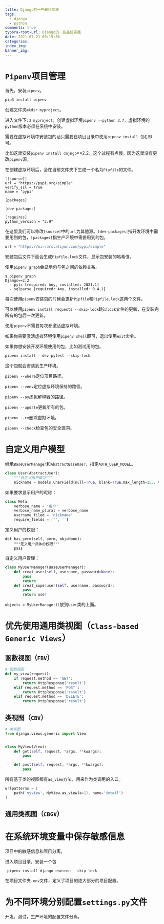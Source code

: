 ```yaml
---
title: Django的一些最佳实践
tags:
  - django
  - python
comments: true
typora-root-url: Django的一些最佳实践
date: 2021-07-21 00:19:30
categories:
index_img:
banner_img:
---
```


# `Pipenv`项目管理

首先，安装`pipenv`。

```python
pip3 install pipenv
```

创建文件夹`mkdir myproject`。

进入文件下`cd myproject`，创建虚拟环境`pipenv --python 3.7`，虚拟环境的`python`版本必须在系统中安装。

需要在虚拟环境中安装包的话只需要在项目目录中使用`pipenv install 包名`即可。

比如这里安装`pipenv install dajngo`==2.2，这个过程有点慢，因为这里没有更改`pipenv`源。

在创建虚拟环境后，会在当前文件夹下生成一个名为`Pipfile`的文件。

```shell
[[source]]
url = "https://pypi.org/simple"
verify_ssl = true
name = "pypi"

[packages]

[dev-packages]

[requires]
python_version = "3.9"
```

在这里我们可以修改`[source]`中的`url`为其他源。`[dev-packages]`指开发环境中需要用到的包，`[packages]`指生产环境中需要用到的包。

```python
url = "https://mirrors.aliyun.com/pypi/simple"
```

安装包后文件下面会生成`Pipfile.lock`文件，显示包安装的哈希值。

使用`pipenv graph`会显示包与包之间的依赖关系。

```shell
$ pipenv graph
Django==2.2
  - pytz [required: Any, installed: 2021.1]
  - sqlparse [required: Any, installed: 0.4.1]
```

每次使用`pipenv`安装包的时候会更新`Pipfile`和`Pipfile.lock`这两个文件。

可以使用`pipenv install requests --skip-lock`跳过`lock`文件的更新，在安装完所有的包后一次更新。

使用`pipenv`不需要每次都激活虚拟环境。

如果你需要激活虚拟环境使用`pipenv shell`即可，退出使用`exit`命令。

如果你想安装开发环境使用的包，比如测试用的包。

```python
pipenv install --dev pytest --skip-lock
```

这个包就会安装到生产环境。

`pipenv --where`定位项目路径。

`pipenv --venv`定位虚拟环境保持的路径。

`pipenv --py`虚拟解释器的路径。

`pipenv --update`更新所有的包。

`pipenv --rm`删除虚拟环境。

`pipenv --check`检查包的安全漏洞。

# 自定义用户模型

继承`BaseUserManager`和`AbstractBaseUser`，指定`AUTH_USER_MODEL`。

```python
class User(AbstractUser):
    """自定义用户模型"""
    nickname = models.CharField(null=True, blank=True,max_length=255, verbose_name="昵称")
```

如果要求显示用户的昵称：

```python 
class Meta:
    verbose_name = '用户'
    verbose_name_plural = verbose_name
	username_filed = 'nickname'
    require_fields = ['', '']
```

定义用户的权限：

```pytho 
def has_perm(self, perm, obj=None):
	"""定义用户具体的权限"""
	pass
```

自定义用户管理：

```python
class MyUserManager(BaseUserManager):
    def creat_user(self, username, password=None):
        pass
    	return
   	def creat_superuser(self, username, password):
        pass
    	return user
```

`objects = MyUserManager()`放到`User`类的上面。

# 优先使用通用类视图（`Class-based Generic Views`）

## 函数视图（`FBV`）

```python
# 函数视图
def my_view(request):
    if request.method == 'GET':
        return HttpResponse('result')
    elif request.method == 'POST':
        return HttpResponse('result')
    elif request.method == 'DELETE':
        return HttpResponse('result')
```

## 类视图（`CBV`）

```python
# 类视图
from django.views.generic import View


class MyView(View):
    def get(self, request, *args, **kwargs):
        pass

    def post(self, request, *args, **kwargs):
        pass
```

所有基于类的视图都有`as_view`方法，用来作为类调用的入口。

```python
urlpatterns = [
    path('myview', MyView.as_view(a=1), name='detail')
]
```

## 通用类视图（`CBGV`）



# 在系统环境变量中保存敏感信息

项目中的敏感信息和项目分离。

进入项目目录，安装一个包

```shell
 pipenv install django-environ --skip-lock
```

在项目文件夹`.env`文件，定义了项目的绝大部分的项目配置。

# 为不同环境分别配置`settings.py`文件

开发，测试，生产环境的配置文件分离。











[//]:#(设置表格整体居中显示)
<style>
    table
    {
        margin: auto;
        font-size: 80%;
    }
</style>


